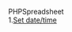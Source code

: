 PHPSpreadsheet <br>
1.<a href='https://www.geeksforgeeks.org/php-spreadsheet-setting-a-date-and-or-time-value-in-a-cell/'>Set date/time</a>
